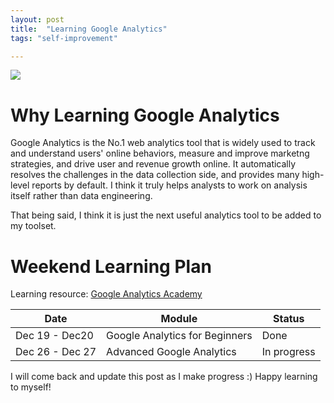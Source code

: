 ```yaml
---
layout: post
title:  "Learning Google Analytics"
tags: "self-improvement"

---
```




<img src="https://github.com/tanyayt/tanyayt.github.io/blob/master/images/Google-analytics.png?raw=true">

# Why Learning Google Analytics 

Google Analytics is the No.1 web analytics tool that is widely used to track and understand users' online behaviors, measure and improve marketng strategies, and drive user and revenue growth online. It automatically resolves the challenges in the data collection side, and provides many high-level reports by default. I think it truly helps analysts to work on analysis itself rather than data engineering. 

That being said, I think it is just the next useful analytics tool to be added to my toolset. 

# Weekend Learning Plan 

Learning resource: [Google Analytics Academy](https://analytics.google.com/analytics/academy/)

| Date            | Module                         | Status      |
| --------------- | ------------------------------ | ----------- |
| Dec 19 - Dec20  | Google Analytics for Beginners | Done        |
| Dec 26 - Dec 27 | Advanced Google Analytics      | In progress |

I will come back and update this post as I make progress :) Happy learning to myself! 

